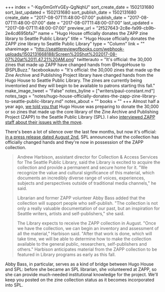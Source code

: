 +++
index = "-Kqy0mGnYvGEy-QgNqhU"
sort_create_date = 1502131680
sort_last_updated = 1502131680
sort_publish_date = 1502131680
create_date = "2017-08-07T11:48:00-07:00"
publish_date = "2017-08-07T11:48:00-07:00"
date = "2017-08-07T11:48:00-07:00"
last_updated = "2017-08-07T11:48:00-07:00"
preview_url = "2f527643-2c8e-fa99-cb9b-2e4cd695bfa7"
name = "Hugo House officially donates the ZAPP zine library to Seattle Public Library"
title = "Hugo House officially donates the ZAPP zine library to Seattle Public Library"
type = "Column"
link = ""
shareimage = "http://seattlereviewofbooks.com/webhook-uploads/1502131668188/Screen%20Shot%202017-08-07%20at%2011.47.21%20AM.png"
twitterauto = "It's official: the 30,000 zines that made up ZAPP have changed hands from @HugoHouse to @SPLBuzz."
facebookauto = "It's official: the 30,000 zines that made up the Zine Archive and Publishing Project library  have changed hands from the Hugo House to Seattle Public Library. The zines are currently being inventoried and they will begin to be available to patrons starting this fall."
make_image_tweet = "False"
notes_byline = ["writers/paul-constant.md"]
notes_tags = "notes/hugo-house-officially-donates-the-zapp-zine-library-to-seattle-public-library.md"
notes_about = ""
books = ""
+++
Almost half a year ago, [we told you that](http://www.seattlereviewofbooks.com/notes/2017/03/21/hugo-house-and-seattle-public-library-speak-up-about-the-state-of-zapps-zine-library/) Hugo House was preparing to donate the 30,000 or so zines that made up the core library of the Zine Archive and Publishing Project (ZAPP) to the Seattle Public Library (SPL). I also [interviewed ZAPP staff about their issues with the move](http://www.seattlereviewofbooks.com/notes/2017/03/27/talking-with-zapps-graham-isaac-and-emily-cabaniss-about-the-future-of-zine-culture-in-seattle/). 

There's been a lot of silence over the last few months, but now it's official: [in a press release dated August 2nd](http://www.spl.org/about-the-library/library-news-releases/hugo-house-donates-zapp-to-library-81), SPL announced that the collection has officially changed hands and they're now in possession of the ZAPP collection.

<blockquote><p>Andrew Harbison, assistant director for Collection & Access Services for The Seattle Public Library, said the Library is excited to acquire the collection and provide a permanent and secure home for it. "We recognize the value and cultural significance of this material, which documents an incredibly diverse range of voices, experiences, subjects and perspectives outside of traditional media channels," he said.</p>

<p>Librarian and former ZAPP volunteer Abby Bass added that the collection will support people who self-publish. "The collection is not only a really valuable documentation of our past, but an inspiration for Seattle writers, artists and self-publishers," she said.</p>

<p>The Library expects to receive the ZAPP collection in August. "Once we have the collection, we can begin an inventory and assessment of all the material," Harbison said. "After that work is done, which will take time, we will be able to determine how to make the collection available to the general public, researchers, self-publishers and others." Harbison anticipates material from the ZAPP collection to be featured in Library programs as early as this fall.</p></blockquote>

Abby Bass, in particular, serves as a kind of bridge between Hugo House and SPL: before she became an SPL librarian, she volunteered at ZAPP, so she can provide much-needed institutional knowledge for the project. We'll keep you posted on the zine collection status as it becomes incorporated into SPL.